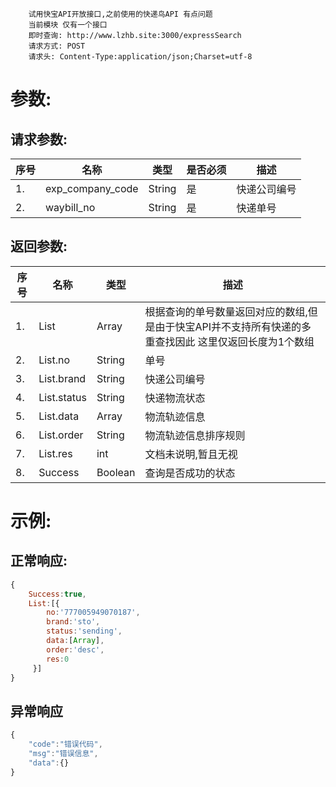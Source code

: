 
        试用快宝API开放接口,之前使用的快递鸟API 有点问题
        当前模块 仅有一个接口
        即时查询: http://www.lzhb.site:3000/expressSearch
        请求方式: POST
        请求头: Content-Type:application/json;Charset=utf-8
参数:
=
请求参数:
---
序号|名称|类型|是否必须|描述
----|---|---|---|---
1.|exp_company_code|String|是|快递公司编号
2.|waybill_no|String|是|快递单号

返回参数:
---

序号|名称|类型|描述
----|---|---|---
1.|List|Array|根据查询的单号数量返回对应的数组,但是由于快宝API并不支持所有快递的多重查找因此 这里仅返回长度为1个数组
2.|List.no|String|单号
3.|List.brand|String|快递公司编号
4.|List.status|String|快递物流状态
5.|List.data|Array|物流轨迹信息
6.|List.order|String|物流轨迹信息排序规则
7.|List.res|int|文档未说明,暂且无视
8.|Success|Boolean|查询是否成功的状态


示例:
=
正常响应:
-

```javascript
{
    Success:true,
    List:[{
        no:'777005949070187',
        brand:'sto',
        status:'sending',
        data:[Array],
        order:'desc',
        res:0
     }]
}
```
异常响应
-
```javascript
{
    "code":"错误代码",
    "msg":"错误信息",
    "data":{}
}
```
